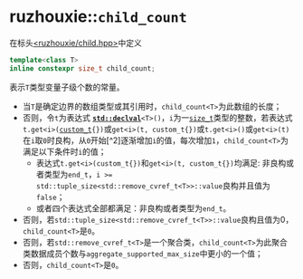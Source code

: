 # ruzhouxie::`child_count`
在标头[<ruzhouxie/child.hpp>](../child.md)中定义
```cpp
template<class T>
inline constexpr size_t child_count;
```
表示`T`类型变量子级个数的常量。
- 当`T`是确定边界的数组类型或其引用时，`child_count<T>`为此数组的长度；  
- 否则，令`t`为表达式 [**`std::declval`**][declval]`<T>()`，`i`为一[`size_t`]()类型的整数，若表达式`t.get<i>(`[`custom_t`]()`{})`或`get<i>(t, custom_t{})`或`t.get<i>()`或`get<i>(t)`在`i`取`0`时良构，从`0`开始[^2]逐渐增加`i`的值，每次增加`1`，`child_count<T>`为满足以下条件时`i`的值；
  - 表达式`t.get<i>(custom_t{})`和`get<i>(t, custom_t{})`均满足: 非良构或者类型为`end_t`，`i >= std::tuple_size<std::remove_cvref_t<T>>::value`良构并且值为`false`；
  - 或者四个表达式全部都满足：非良构或者类型为`end_t`。
- 否则，若`std::tuple_size<std::remove_cvref_t<T>>::value`良构且值为0，`child_count<T>`是`0`。
- 否则，若`std::remove_cvref_t<T>`是一个聚合类，`child_count<T>`为此聚合类数据成员个数与`aggregate_supported_max_size`中更小的一个值；
- 否则，`child_count<T>`是`0`。

[declval]:https://zh.cppreference.com/w/cpp/utility/declval "外部：https://zh.cppreference.com/w/cpp/utility/declval"